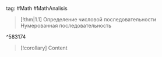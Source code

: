 tag: #Math #MathAnalisis 
> [!thm|1.1] Определение числовой последовательности
> Нумерованная последовательность 
> 

^583174

> [!corollary]
> Content
> 
> 

